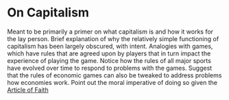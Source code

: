 # On Capitalism

Meant to be primarily a primer on what capitalism is and how it works for the lay person. Brief explanation of why the
relatively simple functioning of capitalism has been largely obscured, with intent. Analogies with games, which have
rules that are agreed upon by players that in turn impact the experience of playing the game. Notice how the rules of
all major sports have evolved over time to respond to problems with the games. Suggest that the rules of economic games
can also be tweaked to address problems how economies work. Point out the moral imperative of doing so given the
[Article of Faith](../sensible-governance/outline.md#article-of-faith)

